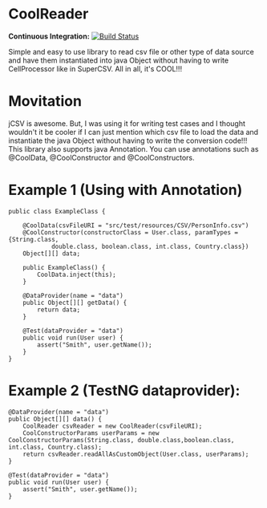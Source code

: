 # CoolReader
**Continuous Integration:** [![Build Status](https://circleci.com/gh/soelynn/CoolReader.svg?style=shield)](https://circleci.com/gh/soelynn/CoolReader)

Simple and easy to use library to read csv file or other type of data source and have them instantiated into java Object without having to write CellProcessor like in SuperCSV. All in all, it's COOL!!!

# Movitation
jCSV is awesome. But, I was using it for writing test cases and I thought wouldn't it be cooler if I can just mention which csv file to load the data and instantiate the java Object without having to write the conversion code!!! This library also supports java Annotation. You can use annotations such as @CoolData, @CoolConstructor and @CoolConstructors.

# Example 1 (Using with Annotation)
```
public class ExampleClass {

	@CoolData(csvFileURI = "src/test/resources/CSV/PersonInfo.csv")
	@CoolConstructor(constructorClass = User.class, paramTypes = {String.class,
			double.class, boolean.class, int.class, Country.class})
	Object[][] data;

	public ExampleClass() {
		CoolData.inject(this);
	}
	
	@DataProvider(name = "data")
	public Object[][] getData() { 
		return data;
	}
	
	@Test(dataProvider = "data")
	public void run(User user) {
		assert("Smith", user.getName());
	}
}
```

# Example 2 (TestNG dataprovider):
```
@DataProvider(name = "data")
public Object[][] data() { 
	CoolReader csvReader = new CoolReader(csvFileURI);
	CoolConstructorParams userParams = new CoolConstructorParams(String.class, double.class,boolean.class, int.class, Country.class);
	return csvReader.readAllAsCustomObject(User.class, userParams);
}

@Test(dataProvider = "data")
public void run(User user) {
	assert("Smith", user.getName());
}

```
